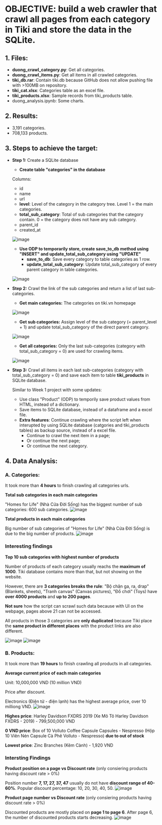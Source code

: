 # OBJECTIVE: build a web crawler that crawl all pages from each category in Tiki and store the data in the SQLite.

## 1. Files:
- **duong_crawl_category.py**: Get all categories.
- **duong_crawl_items.py**: Get all items in all crawled categories.
- **tiki_db.rar**: Contain tiki.db because GitHub does not allow pushing file with >100MB on repository.
- **tiki_cat.xlsx**: Categories table as an excel file.
- **tiki_products.xlsx**: Sample records from tiki_products table.
- duong_analysis.ipynb: Some charts.

## 2. Results:
- 3,191 categories.
- 708,133 products.

## 3. Steps to achieve the target:

* **Step 1:** Create a SQLite database 
    - **Create table "categories" in the database**
    
    Columns:
    - id
    - name
    - url
    - **level**: Level of the category in the category tree. Level 1 = the main categories.
    - **total_sub_category**: Total of sub categories that the category contain. 0 = the category does not have any sub category.
    - parent_id
    - created_at
    
    ![image](https://user-images.githubusercontent.com/71629218/95008136-48442b00-0641-11eb-8b29-53b4a0ddb9e9.png)

    - **Use ODP to temporarily store, create save_to_db method using "INSERT" and update_total_sub_category using "UPDATE"**
        - **save_to_db**: Save every category to table categories as 1 row.
        - **update_total_sub_category**: Update total_sub_category of every parent category in table categories.
    
    ![image](https://user-images.githubusercontent.com/71629218/95008161-79246000-0641-11eb-925a-76c28361276b.png)

* **Step 2:** Crawl the link of the sub categories and return a list of last sub-categories.
    - **Get main categories:** The categories on tiki.vn homepage
    
    ![image](https://user-images.githubusercontent.com/71629218/95008206-fd76e300-0641-11eb-9eae-61fab8263cd8.png)

    - **Get sub categories:** Assign level of the sub category (= parent_level + 1) and update total_sub_category of the direct parent category.
    
    ![image](https://user-images.githubusercontent.com/71629218/95008228-25664680-0642-11eb-936d-32c2af0a68ad.png)
        
    - **Get all categories:** Only the last sub-categories (category with total_sub_category = 0) are used for crawling items.
    
    ![image](https://user-images.githubusercontent.com/71629218/95008235-4038bb00-0642-11eb-9c22-530efd3d32a2.png)

* **Step 3:** Crawl all items in each last sub-categories (category with total_sub_category = 0) and save each item to table **tiki_products** in SQLite database.

    Similar to Week 1 project with some updates:
    - Use class "Product" (ODP) to temporily save product values from HTML, instead of a dictionary.
    - Save items to SQLite database, instead of a dataframe and a excel file.
    - **Extra features**: Continue crawling where the script left when interupted by using SQLite database (catgories and tiki_products tables) as backup source, instead of a excel file.
        - Continue to crawl the next item in a page;
        - Or continue the next page;
        - Or continue the next category.

## 4. Data Analysis:
### A. Categories:
It took more than **4 hours** to finish crawling all categories urls.

**Total sub categories in each main categories**

"Homes for Life" (Nhà Cửa Đời Sống) has the biggest number of sub categories: 600 sub categories.
![image](https://user-images.githubusercontent.com/71629218/95008402-db7e6000-0643-11eb-8164-b2cb97d5259c.png)

**Total products in each main categories**

Big number of sub categories of "Homes for Life" (Nhà Cửa Đời Sống) is due to the big number of products.
![image](https://user-images.githubusercontent.com/71629218/95012554-bef22000-0663-11eb-8a14-ac77b8be3795.png)

### Interesting findings
**Top 10 sub categories with highest number of products**

Number of products of each category usually reachs the **maximum of 1000**. Tiki database contains more than that, but not showing on the website.

However, there are **3 categories breaks the rule**: "Bộ chăn ga, ra, drap" (Blankets, sheets), "Tranh canvas" (Canvas pictures), "Đồ chơi" (Toys) have **over 4000 products** and **up to 200 pages**. 

**Not sure** how the script can scrawl such data because with UI on the webpage, pages above 21 can not be accessed. 

All products in those 3 categories are **only duplicated** because Tiki place the **same product in different places** with the product links are also different.

![image](https://user-images.githubusercontent.com/71629218/95008927-0a96d080-0648-11eb-8f03-e4edaede13a6.png) ![image](https://user-images.githubusercontent.com/71629218/95009341-847c8900-064b-11eb-8c60-77734cb2fb3a.png)

### B. Products:
It took more than **19 hours**  to finish crawling all products in all categories.

**Average current price of each main categories**

Unit: 10,000,000 VND (10 million VND)

Price after discount.

Electronics (Điện tử - điện lạnh) has the highest average price, over 10 milliong VND.
![image](https://user-images.githubusercontent.com/71629218/95033177-72502880-06e7-11eb-8ac2-1f204e5a99eb.png)

**Highes price**: Harley Davidson FXDRS 2019 (Xe Mô Tô Harley Davidson FXDRS - 2019) - 799,500,000 VND

**0 VND price**: Box of 10 Volluto Coffee Capsule Capsules - Nespresso (Hộp 10 Viên Nén Capsule Cà Phê Volluto - Nespresso) **due to out of stock**

**Lowest price**: Zinc Branches (Kẽm Cành) - 1,920 VND

### Intersting Findings
**Product position on a page vs Discount rate** (only consiering products having discount rate > 0%)

Position number **7, 17, 27, 37, 47** usually do not have **discount range of 40-60%**. Popular discount percentage: 10, 20, 30, 40, 50.
![image](https://user-images.githubusercontent.com/71629218/95015867-a7be2d00-0679-11eb-80b4-23a3369acd80.png)

**Product page number vs Discount rate** (only consiering products having discount rate > 0%)

Discounted products are mostly placed on **page 1 to page 6**. After page 6, the number of discounted products starts decreasing.
![image](https://user-images.githubusercontent.com/71629218/95015923-f10e7c80-0679-11eb-8914-4a9eb2dcaeab.png)
